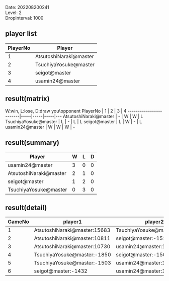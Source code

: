 Date: 202208200241  
Level: 2  
DropInterval: 1000  
## player list
PlayerNo  |  Player
----------|------------------------
1         |  AtsutoshiNaraki@master
2         |  TsuchiyaYosuke@master
3         |  seigot@master
4         |  usamin24@master
## result(matrix)
W:win, L:lose, D:draw
you\opponent PlayerNo   |  1  |  2  |  3  |  4
------------------------|-----|-----|-----|---
AtsutoshiNaraki@master  |  -  |  W  |  W  |  L
TsuchiyaYosuke@master   |  L  |  -  |  L  |  L
seigot@master           |  L  |  W  |  -  |  L
usamin24@master         |  W  |  W  |  W  |  -
## result(summary)
Player                  |  W  |  L  |  D
------------------------|-----|-----|---
usamin24@master         |  3  |  0  |  0
AtsutoshiNaraki@master  |  2  |  1  |  0
seigot@master           |  1  |  2  |  0
TsuchiyaYosuke@master   |  0  |  3  |  0
## result(detail)
GameNo  |  player1                       |  player2
--------|--------------------------------|-----------------------------
1       |  AtsutoshiNaraki@master:15683  |  TsuchiyaYosuke@master:-1621
2       |  AtsutoshiNaraki@master:10811  |  seigot@master:-1512
3       |  AtsutoshiNaraki@master:10730  |  usamin24@master:17383
4       |  TsuchiyaYosuke@master:-1850   |  seigot@master:-1501
5       |  TsuchiyaYosuke@master:-1503   |  usamin24@master:12199
6       |  seigot@master:-1432           |  usamin24@master:13901
